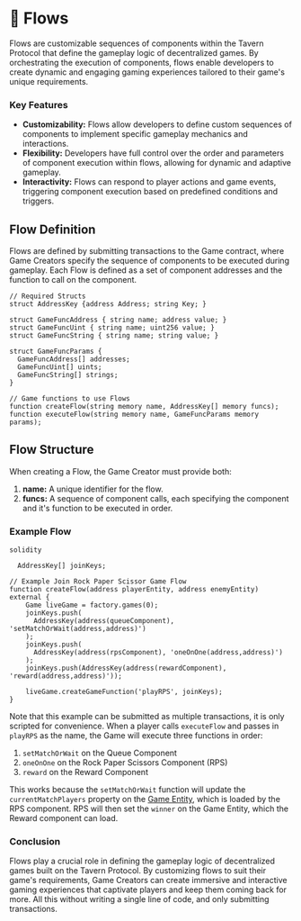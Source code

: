 # 🌊 Flows

Flows are customizable sequences of components within the Tavern Protocol that define the gameplay logic of decentralized games.  By orchestrating the execution of components, flows enable developers to create dynamic and engaging gaming experiences tailored to their game's unique requirements.&#x20;

### Key Features

* **Customizability:** Flows allow developers to define custom sequences of components to implement specific gameplay mechanics and interactions.
* **Flexibility:** Developers have full control over the order and parameters of component execution within flows, allowing for dynamic and adaptive gameplay.
* **Interactivity:** Flows can respond to player actions and game events, triggering component execution based on predefined conditions and triggers.

## Flow Definition

Flows are defined by submitting transactions to the Game contract, where Game Creators specify the sequence of components to be executed during gameplay.  Each Flow is defined as a set of component addresses and the function to call on the component. &#x20;



```solidity
// Required Structs
struct AddressKey {address Address; string Key; }

struct GameFuncAddress { string name; address value; }
struct GameFuncUint { string name; uint256 value; }
struct GameFuncString { string name; string value; }

struct GameFuncParams {
  GameFuncAddress[] addresses;
  GameFuncUint[] uints;
  GameFuncString[] strings;
}
```



```
// Game functions to use Flows
function createFlow(string memory name, AddressKey[] memory funcs); 
function executeFlow(string memory name, GameFuncParams memory params);
```



## Flow Structure

When creating a Flow, the Game Creator must provide both:

1. **name:** A unique identifier for the flow.
2. **funcs:** A sequence of component calls, each specifying the component and it's function to be executed in order. &#x20;

### Example Flow

```
solidity
```

```solidity
  AddressKey[] joinKeys;

// Example Join Rock Paper Scissor Game Flow
function createFlow(address playerEntity, address enemyEntity) external {
    Game liveGame = factory.games(0);
    joinKeys.push(
      AddressKey(address(queueComponent), 'setMatchOrWait(address,address)')
    );
    joinKeys.push(
      AddressKey(address(rpsComponent), 'oneOnOne(address,address)')
    );
    joinKeys.push(AddressKey(address(rewardComponent), 'reward(address,address)'));

    liveGame.createGameFunction('playRPS', joinKeys);
}
```

Note that this example can be submitted as multiple transactions, it is only scripted for convenience.  When a player calls `executeFlow` and passes in `playRPS` as the name, the Game will execute three functions in order:

1. `setMatchOrWait` on the Queue Component
2. `oneOnOne` on the Rock Paper Scissors Component (RPS)
3. `reward` on the Reward Component

This works because the `setMatchOrWait` function will update the `currentMatchPlayers` property on the [Game Entity](entities/flowentity.md), which is loaded by the RPS component.  RPS will then set the `winner` on the Game Entity, which the Reward component can load. &#x20;

### Conclusion

Flows play a crucial role in defining the gameplay logic of decentralized games built on the Tavern Protocol. By customizing flows to suit their game's requirements, Game Creators can create immersive and interactive gaming experiences that captivate players and keep them coming back for more.  All this without writing a single line of code, and only submitting transactions. &#x20;

